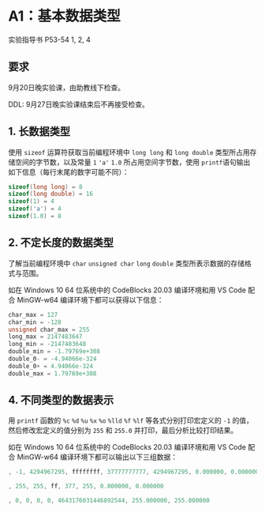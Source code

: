 # A1：基本数据类型

实验指导书 P53-54 1, 2, 4

## 要求

9月20日晚实验课，由助教线下检查。

DDL: 9月27日晚实验课结束后不再接受检查。

## 1. 长数据类型

使用 `sizeof` 运算符获取当前编程环境中 `long long` 和 `long double` 类型所占用存储空间的字节数，以及常量 `1` `'a'` `1.0` 所占用空间字节数，使用 `printf`语句输出如下信息（每行末尾的数字可能不同）：

```c
sizeof(long long) = 8
sizeof(long double) = 16
sizeof(1) = 4
sizeof('a') = 4
sizeof(1.0) = 8
```

## 2. 不定长度的数据类型

了解当前编程环境中 `char` `unsigned char` `long` `double` 类型所表示数据的存储格式与范围。

如在 Windows 10 64 位系统中的 CodeBlocks 20.03 编译环境和用 VS Code 配合 MinGW-w64 编译环境下都可以获得以下信息：

```c
char_max = 127
char_min = -128
unsigned char_max = 255
long_max = 2147483647
long_min = -2147483648
double_min = -1.79769e+308
double_0- = -4.94066e-324
double_0+ = 4.94066e-324
double_max = 1.79769e+308
```

## 4. 不同类型的数据表示

用 `printf` 函数的 `%c` `%d` `%u` `%x` `%o` `%lld` `%f` `%lf` 等各式分别打印宏定义的 `-1` 的值，然后修改宏定义的值分别为 `255` 和 `255.0` 并打印，最后分析比较打印结果。

如在 Windows 10 64 位系统中的 CodeBlocks 20.03 编译环境和用 VS Code 配合 MinGW-w64 编译环境下都可以输出以下三组数据：

```c
, -1, 4294967295, ffffffff, 37777777777, 4294967295, 0.000000, 0.000000
```

```c
, 255, 255, ff, 377, 255, 0.000000, 0.000000
```

```c
, 0, 0, 0, 0, 4643176031446892544, 255.000000, 255.000000
```